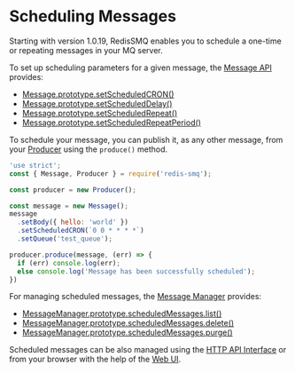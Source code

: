 # Scheduling Messages

Starting with version 1.0.19, RedisSMQ enables you to schedule a one-time or repeating messages in your MQ server.

To set up scheduling parameters for a given message, the [Message API](/docs/api/message.md) provides:

* [Message.prototype.setScheduledCRON()](/docs/api/message.md#messageprototypesetscheduledcron)
* [Message.prototype.setScheduledDelay()](/docs/api/message.md#messageprototypesetscheduleddelay)
* [Message.prototype.setScheduledRepeat()](/docs/api/message.md#messageprototypesetscheduledrepeat)
* [Message.prototype.setScheduledRepeatPeriod()](/docs/api/message.md#messageprototypesetscheduledrepeatperiod)

To schedule your message, you can publish it, as any other message, from your [Producer](/docs/api/producer.md#producerprototypeproduce) 
using the `produce()` method.

```javascript
'use strict';
const { Message, Producer } = require('redis-smq');

const producer = new Producer();

const message = new Message();
message
  .setBody({ hello: 'world' })
  .setScheduledCRON(`0 0 * * * *`)
  .setQueue('test_queue');

producer.produce(message, (err) => {
  if (err) console.log(err);
  else console.log('Message has been successfully scheduled');
})
```

For managing scheduled messages, the [Message Manager](/docs/api/message-manager.md) provides:

* [MessageManager.prototype.scheduledMessages.list()](/docs/api/message-manager.md#list)
* [MessageManager.prototype.scheduledMessages.delete()](/docs/api/message-manager.md#delete)
* [MessageManager.prototype.scheduledMessages.purge()](/docs/api/message-manager.md#purge)

Scheduled messages can be also managed using the [HTTP API Interface](https://github.com/weyoss/redis-smq-monitor) or from your browser with the help of the [Web UI](https://github.com/weyoss/redis-smq-monitor-client).